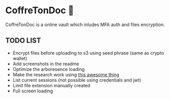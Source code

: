 # CoffreTonDoc 🔐

CoffreTonDoc is a online vault which inludes MFA auth and files encryption.

## TODO LIST

- Encrypt files before uploading to s3 using seed phrase (same as crypto wallet)
- Add screenshots in the readme
- Optimize the arboresence loading
- Make the research work using [this awesome thing](https://github.com/tantaraio/voy)
- List current sessions (not possible using credentials and jwt)
- Limit file extension manually created
- Full screen loading 